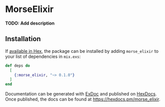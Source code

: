 # MorseElixir

**TODO: Add description**

## Installation

If [available in Hex](https://hex.pm/docs/publish), the package can be installed
by adding `morse_elixir` to your list of dependencies in `mix.exs`:

```elixir
def deps do
  [
    {:morse_elixir, "~> 0.1.0"}
  ]
end
```

Documentation can be generated with [ExDoc](https://github.com/elixir-lang/ex_doc)
and published on [HexDocs](https://hexdocs.pm). Once published, the docs can
be found at <https://hexdocs.pm/morse_elixir>.

